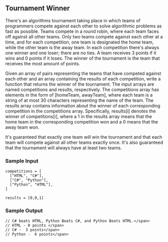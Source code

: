 ## Tournament Winner

There's an algorithms tournament taking place in which teams of programmers
compete against each other to solve algorithmic problems as fast as possible.
Teams compete in a round robin, where each team faces off against all other
teams. Only two teams compete against each other at a time, and for each
competition, one team is designated the home team, while the other team is the
away team. In each competition there's always one winner and one loser; there
are no ties. A team receives 3 points if it wins and 0 points if it loses. The
winner of the tournament is the team that receives the most amount of points.

Given an array of pairs representing the teams that have competed against each
other and an array containing the results of each competition, write a
function that returns the winner of the tournament. The input arrays are named
<span>competitions</span> and <span>results</span>, respectively. The
<span>competitions</span> array has elements in the form of
<span>[homeTeam, awayTeam]</span>, where each team is a string of at most 30
characters representing the name of the team. The <span>results</span> array
contains information about the winner of each corresponding competition in the
<span>competitions</span> array. Specifically, <span>results[i]</span> denotes
the winner of <span>competitions[i]</span>, where a <span>1</span> in the
<span>results</span> array means that the home team in the corresponding
competition won and a <span>0</span> means that the away team won.

It's guaranteed that exactly one team will win the tournament and that each
team will compete against all other teams exactly once. It's also guaranteed
that the tournament will always have at least two teams.

### Sample Input

```
competitions = [
  ["HTML", "C#"],
  ["C#", "Python"],
  ["Python", "HTML"],
]

results = [0,0,1]
```

### Sample Output

```
// C# beats HTML, Python Beats C#, and Python Beats HTML.</span>
// HTML - 0 points </span>
// C# -  3 points</span>
// Python -  6 points</span>
```